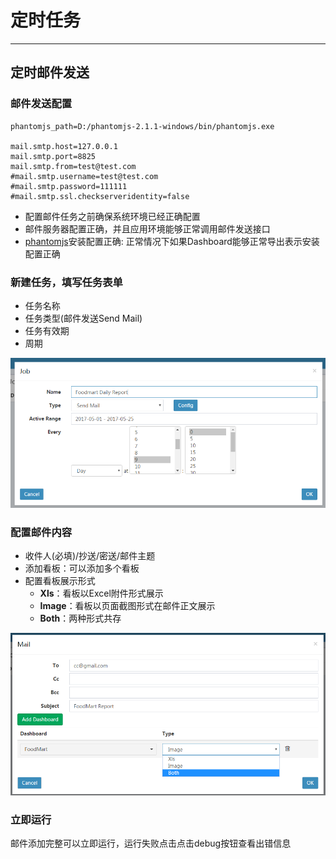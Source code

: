 <h1> 定时任务 </h1>

---

## 定时邮件发送

### 邮件发送配置
```properties
phantomjs_path=D:/phantomjs-2.1.1-windows/bin/phantomjs.exe

mail.smtp.host=127.0.0.1
mail.smtp.port=8825
mail.smtp.from=test@test.com
#mail.smtp.username=test@test.com
#mail.smtp.password=111111
#mail.smtp.ssl.checkserveridentity=false
```
* 配置邮件任务之前确保系统环境已经正确配置
* 邮件服务器配置正确，并且应用环境能够正常调用邮件发送接口
* <a href="http://phantomjs.org/">phantomjs</a>安装配置正确: 正常情况下如果Dashboard能够正常导出表示安装配置正确

### 新建任务，填写任务表单
* 任务名称
* 任务类型(邮件发送Send Mail)
* 任务有效期
* 周期

![](../../assets/add_job.png) 

### 配置邮件内容
* 收件人(必填)/抄送/密送/邮件主题
* 添加看板：可以添加多个看板
* 配置看板展示形式
    * **Xls**：看板以Excel附件形式展示
    * **Image**：看板以页面截图形式在邮件正文展示
    * **Both**：两种形式共存
    
![](../../assets/job_email_config.png)
 
### 立即运行
邮件添加完整可以立即运行，运行失败点击点击debug按钮查看出错信息


